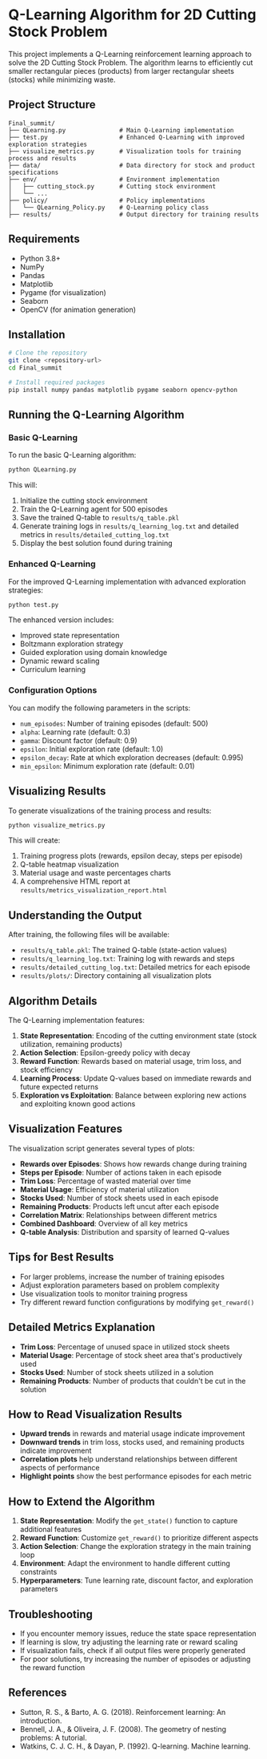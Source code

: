 # Q-Learning Algorithm for 2D Cutting Stock Problem

This project implements a Q-Learning reinforcement learning approach to solve the 2D Cutting Stock Problem. The algorithm learns to efficiently cut smaller rectangular pieces (products) from larger rectangular sheets (stocks) while minimizing waste.

## Project Structure

```
Final_summit/
├── QLearning.py               # Main Q-Learning implementation
├── test.py                    # Enhanced Q-Learning with improved exploration strategies
├── visualize_metrics.py       # Visualization tools for training process and results
├── data/                      # Data directory for stock and product specifications
├── env/                       # Environment implementation
│   ├── cutting_stock.py       # Cutting stock environment 
│   └── ...
├── policy/                    # Policy implementations
│   └── QLearning_Policy.py    # Q-Learning policy class
├── results/                   # Output directory for training results
```

## Requirements

- Python 3.8+
- NumPy
- Pandas
- Matplotlib
- Pygame (for visualization)
- Seaborn
- OpenCV (for animation generation)

## Installation

```bash
# Clone the repository
git clone <repository-url>
cd Final_summit

# Install required packages
pip install numpy pandas matplotlib pygame seaborn opencv-python
```

## Running the Q-Learning Algorithm

### Basic Q-Learning

To run the basic Q-Learning algorithm:

```bash
python QLearning.py
```

This will:
1. Initialize the cutting stock environment
2. Train the Q-Learning agent for 500 episodes
3. Save the trained Q-table to `results/q_table.pkl`
4. Generate training logs in `results/q_learning_log.txt` and detailed metrics in `results/detailed_cutting_log.txt`
5. Display the best solution found during training

### Enhanced Q-Learning

For the improved Q-Learning implementation with advanced exploration strategies:

```bash
python test.py
```

The enhanced version includes:
- Improved state representation
- Boltzmann exploration strategy
- Guided exploration using domain knowledge
- Dynamic reward scaling
- Curriculum learning

### Configuration Options

You can modify the following parameters in the scripts:

- `num_episodes`: Number of training episodes (default: 500)
- `alpha`: Learning rate (default: 0.3)
- `gamma`: Discount factor (default: 0.9)
- `epsilon`: Initial exploration rate (default: 1.0)
- `epsilon_decay`: Rate at which exploration decreases (default: 0.995)
- `min_epsilon`: Minimum exploration rate (default: 0.01)

## Visualizing Results

To generate visualizations of the training process and results:

```bash
python visualize_metrics.py
```

This will create:
1. Training progress plots (rewards, epsilon decay, steps per episode)
2. Q-table heatmap visualization
3. Material usage and waste percentages charts
4. A comprehensive HTML report at `results/metrics_visualization_report.html`

## Understanding the Output

After training, the following files will be available:

- `results/q_table.pkl`: The trained Q-table (state-action values)
- `results/q_learning_log.txt`: Training log with rewards and steps
- `results/detailed_cutting_log.txt`: Detailed metrics for each episode
- `results/plots/`: Directory containing all visualization plots

## Algorithm Details

The Q-Learning implementation features:

1. **State Representation**: Encoding of the cutting environment state (stock utilization, remaining products)
2. **Action Selection**: Epsilon-greedy policy with decay
3. **Reward Function**: Rewards based on material usage, trim loss, and stock efficiency
4. **Learning Process**: Update Q-values based on immediate rewards and future expected returns
5. **Exploration vs Exploitation**: Balance between exploring new actions and exploiting known good actions

## Visualization Features

The visualization script generates several types of plots:

- **Rewards over Episodes**: Shows how rewards change during training
- **Steps per Episode**: Number of actions taken in each episode
- **Trim Loss**: Percentage of wasted material over time
- **Material Usage**: Efficiency of material utilization
- **Stocks Used**: Number of stock sheets used in each episode
- **Remaining Products**: Products left uncut after each episode
- **Correlation Matrix**: Relationships between different metrics
- **Combined Dashboard**: Overview of all key metrics
- **Q-table Analysis**: Distribution and sparsity of learned Q-values

## Tips for Best Results

- For larger problems, increase the number of training episodes
- Adjust exploration parameters based on problem complexity
- Use visualization tools to monitor training progress
- Try different reward function configurations by modifying `get_reward()`

## Detailed Metrics Explanation

- **Trim Loss**: Percentage of unused space in utilized stock sheets
- **Material Usage**: Percentage of stock sheet area that's productively used
- **Stocks Used**: Number of stock sheets utilized in a solution
- **Remaining Products**: Number of products that couldn't be cut in the solution

## How to Read Visualization Results

- **Upward trends** in rewards and material usage indicate improvement
- **Downward trends** in trim loss, stocks used, and remaining products indicate improvement
- **Correlation plots** help understand relationships between different aspects of performance
- **Highlight points** show the best performance episodes for each metric

## How to Extend the Algorithm

1. **State Representation**: Modify the `get_state()` function to capture additional features
2. **Reward Function**: Customize `get_reward()` to prioritize different aspects
3. **Action Selection**: Change the exploration strategy in the main training loop
4. **Environment**: Adapt the environment to handle different cutting constraints
5. **Hyperparameters**: Tune learning rate, discount factor, and exploration parameters

## Troubleshooting

- If you encounter memory issues, reduce the state space representation
- If learning is slow, try adjusting the learning rate or reward scaling
- If visualization fails, check if all output files were properly generated
- For poor solutions, try increasing the number of episodes or adjusting the reward function

## References

- Sutton, R. S., & Barto, A. G. (2018). Reinforcement learning: An introduction.
- Bennell, J. A., & Oliveira, J. F. (2008). The geometry of nesting problems: A tutorial.
- Watkins, C. J. C. H., & Dayan, P. (1992). Q-learning. Machine learning.